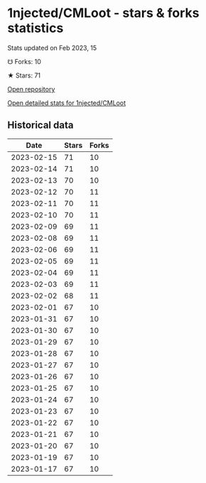 # 1njected/CMLoot - stars & forks statistics

Stats updated on Feb 2023, 15

☋ Forks: 10

★ Stars: 71

[Open repository](https://github.com/1njected/CMLoot)

[Open detailed stats for 1njected/CMLoot](https://reviewgithub.com/rep/1njected/CMLoot)

## Historical data
| Date | Stars | Forks |
|------|-------|-------|
| 2023-02-15 | 71 | 10 | 
| 2023-02-14 | 71 | 10 | 
| 2023-02-13 | 70 | 10 | 
| 2023-02-12 | 70 | 11 | 
| 2023-02-11 | 70 | 11 | 
| 2023-02-10 | 70 | 11 | 
| 2023-02-09 | 69 | 11 | 
| 2023-02-08 | 69 | 11 | 
| 2023-02-06 | 69 | 11 | 
| 2023-02-05 | 69 | 11 | 
| 2023-02-04 | 69 | 11 | 
| 2023-02-03 | 69 | 11 | 
| 2023-02-02 | 68 | 11 | 
| 2023-02-01 | 67 | 10 | 
| 2023-01-31 | 67 | 10 | 
| 2023-01-30 | 67 | 10 | 
| 2023-01-29 | 67 | 10 | 
| 2023-01-28 | 67 | 10 | 
| 2023-01-27 | 67 | 10 | 
| 2023-01-26 | 67 | 10 | 
| 2023-01-25 | 67 | 10 | 
| 2023-01-24 | 67 | 10 | 
| 2023-01-23 | 67 | 10 | 
| 2023-01-22 | 67 | 10 | 
| 2023-01-21 | 67 | 10 | 
| 2023-01-20 | 67 | 10 | 
| 2023-01-19 | 67 | 10 | 
| 2023-01-17 | 67 | 10 | 

